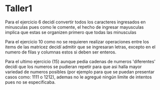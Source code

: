 # Taller1

Para el ejercicio 6 decidí convertir todos los caracteres ingresados en minusculas pues como le comente, el hecho de ingresar
mayusculas implica que estas se organizen primero que todas las minusculas

Para el ejercicio 10 como no se requieren realizar operaciones entre los items de las matricez decidí admitir que se
ingresaran letras, excepto en el numero de filas y columnas estos si deben ser enteros.

Para el ultimo ejercicio (15) aunque pedia cadenas de numeros 'diferentes' decidi que los numeros se pudieran repetir
para que asi halla mayor variedad de numeros posibles (por ejemplo para que se puedan presentar casos como:
1111 o 1212), ademas no le agregué ningún limite de intentos pues no se especificaba.
